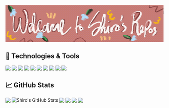 [![Header](https://raw.githubusercontent.com/shirosheroics/shirosheroics/main/readme_header.gif "Header")](https://shirosheroics.github.io/ShorookPortfolio/demo)
## 🔧 Technologies & Tools
![](https://img.shields.io/badge/OS-Mac-informational?style=flat&logo=macOS&logoColor=white&color=ff8c00)
![](https://img.shields.io/badge/Editor-VS_CODE-informational?style=flat&logo=Visual-Studio-Code&logoColor=white&color=ff8c00)
![](https://img.shields.io/badge/Code-Python-informational?style=flat&logo=python&logoColor=white&color=ff8c00)
![](https://img.shields.io/badge/Code-JavaScript-informational?style=flat&logo=javascript&logoColor=white&color=ff8c00)
![](https://img.shields.io/badge/Code-Django-informational?style=flat&logo=Django&logoColor=white&color=ff8c00)
![](https://img.shields.io/badge/Code-React-informational?style=flat&logo=react&logoColor=white&color=ff8c00)
![](https://img.shields.io/badge/Tools-PostgreSQL-informational?style=flat&logo=postgresql&logoColor=white&color=ff8c00)
![](https://img.shields.io/badge/Tools-Docker-informational?style=flat&logo=docker&logoColor=white&color=ff8c00)
![](https://img.shields.io/badge/Tools-Kubernetes-informational?style=flat&logo=kubernetes&logoColor=white&color=ff8c00)
![](https://img.shields.io/badge/Cloud-Digital_Ocean-informational?style=flat&logo=digitalocean&logoColor=white&color=ff8c00)

## &#x1f4c8; GitHub Stats

  <img align="center" src="https://github-readme-stats.vercel.app/api/top-langs/?username=shirosheroics&hide=java,html&title_color=ffffff&text_color=c9cacc&icon_color=2bbc8a&bg_color=1d1f21" />

  <img align="center" src="https://github-readme-stats.vercel.app/api?username=shirosheroics&show_icons=true&line_height=27&count_private=true&title_color=ffffff&text_color=c9cacc&icon_color=ff8c00&bg_color=1d1f21" alt="Shiro's GitHub Stats" />

<a href="https://github.com/shirosheroics/TheWallet-React-Native">
  <img align="center" src="https://github-readme-stats.vercel.app/api/pin/?username=shirosheroics&repo=TheWallet-React-Native&title_color=ffffff&text_color=c9cacc&icon_color=ff8c00&bg_color=1d1f21" />
</a>


<a href="https://github.com/shirosheroics/TheWallet-Django">
  <img align="center" src="https://github-readme-stats.vercel.app/api/pin/?username=shirosheroics&repo=TheWallet-Django&title_color=ffffff&text_color=c9cacc&icon_color=ff8c00&bg_color=1d1f21" />
</a>    

<a href="https://github.com/shirosheroics/ReactJs-GuessingGame">
  <img align="center" src="https://github-readme-stats.vercel.app/api/pin/?username=shirosheroics&repo=ReactJs-GuessingGame&title_color=ffffff&text_color=c9cacc&icon_color=ff8c00&bg_color=1d1f21" />
</a>    

<a href="https://github.com/shirosheroics/Computer-Graphics-OpenGL-Examples">
  <img align="center" src="https://github-readme-stats.vercel.app/api/pin/?username=shirosheroics&repo=Computer-Graphics-OpenGL-Examples&title_color=ffffff&text_color=c9cacc&icon_color=ff8c00&bg_color=1d1f21" />
</a>  
<!-- links to social media icons -->

<!-- Actual text -->
##


